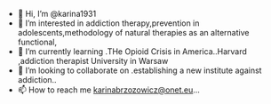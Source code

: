 - 👋 Hi, I’m @karina1931
- 👀 I’m interested in addiction therapy,prevention in adolescents,methodology of natural therapies as an alternative functional,
- 🌱 I’m currently learning .THe Opioid Crisis in America..Harvard ,addiction therapist  University in Warsaw
- 💞️ I’m looking to collaborate on .establishing a new institute against addiction..
- 📫 How to reach me  karinabrzozowicz@onet.eu...

<!---
karina1931/karina1931 is a ✨ special ✨ repository because its `README.md` (this file) appears on your GitHub profile.
You can click the Preview link to take a look at your changes.
--->
